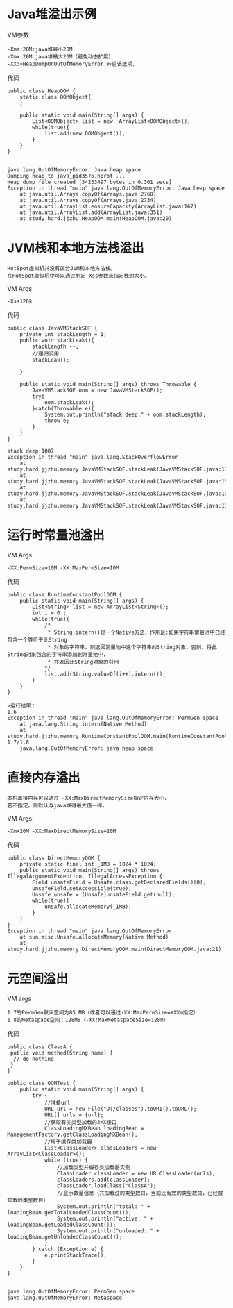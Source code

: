 # Java堆溢出示例

VM参数

    -Xms:20M:java堆最小20M 
    -Xmx:20M:java堆最大20M（避免动态扩展） 
    -XX:+HeapDumpOnOutOfMemoryError:开启该选项，
    
代码

    public class HeapOOM {
        static class OOMObject{ 
        }
    
        public static void main(String[] args) {
            List<OOMObject> list = new  ArrayList<OOMObject>();
            while(true){
                list.add(new OOMObject());
            }
        }
    }
    
    
    java.lang.OutOfMemoryError: Java heap space
    Dumping heap to java_pid3576.hprof ...
    Heap dump file created [34233497 bytes in 0.301 secs]
    Exception in thread "main" java.lang.OutOfMemoryError: Java heap space
        at java.util.Arrays.copyOf(Arrays.java:2760)
        at java.util.Arrays.copyOf(Arrays.java:2734)
        at java.util.ArrayList.ensureCapacity(ArrayList.java:167)
        at java.util.ArrayList.add(ArrayList.java:351)
        at study.hard.jjzhu.HeapOOM.main(HeapOOM.java:20)
    
# JVM栈和本地方法栈溢出

    HotSpot虚拟机并没有区分JVM和本地方法栈。
    在HotSpot虚拟机中可以通过制定-Xss参数来指定栈的大小。
    
    
VM Args

    -Xss128k
    
代码

    public class JavaVMStackSOF {
        private int stackLength = 1;
        public void stackLeak(){
            stackLength ++;
            //递归调用
            stackLeak();
    
        }
    
        public static void main(String[] args) throws Throwable {
            JavaVMStackSOF oom = new JavaVMStackSOF();
            try{
                oom.stackLeak();
            }catch(Throwable e){
                System.out.println("stack deep:" + oom.stackLength);
                throw e;
            }
        }
    }
    
    stack deep:1007
    Exception in thread "main" java.lang.StackOverflowError
        at study.hard.jjzhu.memory.JavaVMStackSOF.stackLeak(JavaVMStackSOF.java:13)
        at study.hard.jjzhu.memory.JavaVMStackSOF.stackLeak(JavaVMStackSOF.java:15)
        at study.hard.jjzhu.memory.JavaVMStackSOF.stackLeak(JavaVMStackSOF.java:15)
        at study.hard.jjzhu.memory.JavaVMStackSOF.stackLeak(JavaVMStackSOF.java:15)
 
 
# 运行时常量池溢出
    
VM Args

    -XX:PermSize=10M -XX:MaxPermSize=10M

代码

    public class RuntimeConstantPoolOOM {
        public static void main(String[] args) {
            List<String> list = new ArrayList<String>();
            int i = 0 ;
            while(true){
                /* 
                 * String.intern()是一个Native方法，作用是:如果字符串常量池中已经包含一个等价于此String
                 * 对象的字符串，则返回常量池中这个字符串的String对象，否则，将此String对象包含的字符串添加到常量池中，
                 * 并返回此String对象的引用
                */
                list.add(String.valueOf(i++).intern());
            }
        }
    }
    
    >运行结果：
    1.6
    Exception in thread "main" java.lang.OutOfMemoryError: PermGen space
        at java.lang.String.intern(Native Method)
        at study.hard.jjzhu.memory.RuntimeConstantPoolOOM.main(RuntimeConstantPoolOOM.java:23)
    1.7/1.8
        java.lang.OutOfMemoryError: java heap space
        
        
# 直接内存溢出
  
    本机直接内存可以通过 -XX:MaxDirectMemorySize指定内存大小，
    若不指定，则默认与java堆得最大值一样。

VM Args: 

    -Xmx20M -XX:MaxDirectMemorySize=20M

代码

    public class DirectMemoryOOM {
        private static final int _1MB = 1024 * 1024;
        public static void main(String[] args) throws IllegalArgumentException, IllegalAccessException {
            Field unsafeField = Unsafe.class.getDeclaredFields()[0];
            unsafeField.setAccessible(true);
            Unsafe unsafe = (Unsafe)unsafeField.get(null);
            while(true){
                unsafe.allocateMemory(_1MB);
            }
        }
    }
    Exception in thread "main" java.lang.OutOfMemoryError
        at sun.misc.Unsafe.allocateMemory(Native Method)
        at study.hard.jjzhu.memory.DirectMemoryOOM.main(DirectMemoryOOM.java:21)

# 元空间溢出

VM args

    1.7的PermGen默认空间为85 MB（或者可以通过-XX:MaxPermSize=XXXm指定）
    1.8的Metaspace空间：128MB（-XX:MaxMetaspaceSize=128m）
    

代码

    public class ClassA {
     public void method(String name) {
      // do nothing
     }
    }
    
    public class OOMTest {
        public static void main(String[] args) {
            try {
                //准备url
                URL url = new File("D:/classes").toURI().toURL();
                URL[] urls = {url};
                //获取有关类型加载的JMX接口
                ClassLoadingMXBean loadingBean = ManagementFactory.getClassLoadingMXBean();
                //用于缓存类加载器
                List<ClassLoader> classLoaders = new ArrayList<ClassLoader>();
                while (true) {
                    //加载类型并缓存类加载器实例
                    ClassLoader classLoader = new URLClassLoader(urls);
                    classLoaders.add(classLoader);
                    classLoader.loadClass("ClassA");
                    //显示数量信息（共加载过的类型数目，当前还有效的类型数目，已经被卸载的类型数目）
                    System.out.println("total: " + loadingBean.getTotalLoadedClassCount());
                    System.out.println("active: " + loadingBean.getLoadedClassCount());
                    System.out.println("unloaded: " + loadingBean.getUnloadedClassCount());
                }
            } catch (Exception e) {
                e.printStackTrace();
            }
        }
    }


    java.lang.OutOfMemoryError: PermGen space
    java.lang.OutOfMemoryError: Metaspace
